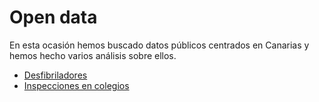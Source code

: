 # Open data

En esta ocasión hemos buscado datos públicos centrados en Canarias y hemos hecho
varios análisis sobre ellos.

- [Desfibriladores](./Desfibriladores/open-data-canarias-desfibriladores.html)
- [Inspecciones en colegios](./inspecciones/open-data-canarias-inspecciones.html)
